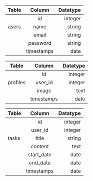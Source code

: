 | Table         | Column        | Datatype |
| ------------- |:-------------:| -----:   |
|               | id            | integer  |
|users          | name          |  string  |
|               | email         |  string  |
|               | password      |  string  |
|               | timestamps    |  date    |

| Table         | Column        | Datatype |
| ------------- |:-------------:| -----:   |
|               | id            |  integer |
|   profiles    | user_id       |  integer |
|               | image         |  text    |
|               | timestamps    |  date    |

| Table         | Column        | Datatype |
| ------------- |:-------------:| -----:   |
|               | id            |  integer |
|               | user_id       |  integer |
|tasks          | title         |  string  |
|               | content       |  text    |
|               | start_date    |  date    |
|               | end_date      |  date    |
|               | timestamps    |  date    |
